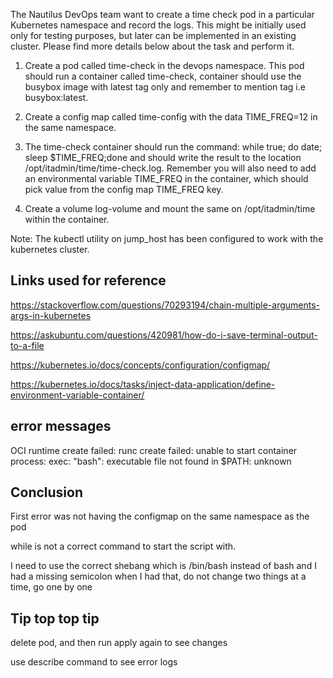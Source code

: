 The Nautilus DevOps team want to create a time check pod in a particular Kubernetes namespace and record the logs. This might be initially used only for testing purposes, but later can be implemented in an existing cluster. Please find more details below about the task and perform it.


1. Create a pod called time-check in the devops namespace. This pod should run a container called time-check, container should use the busybox image with latest tag only and remember to mention tag i.e busybox:latest.

2. Create a config map called time-config with the data TIME_FREQ=12 in the same namespace.

3. The time-check container should run the command: while true; do date; sleep $TIME_FREQ;done and should write the result to the location /opt/itadmin/time/time-check.log. Remember you will also need to add an environmental variable TIME_FREQ in the container, which should pick value from the config map TIME_FREQ key.

4. Create a volume log-volume and mount the same on /opt/itadmin/time within the container.

Note: The kubectl utility on jump_host has been configured to work with the kubernetes cluster.


## Links used for reference

https://stackoverflow.com/questions/70293194/chain-multiple-arguments-args-in-kubernetes

https://askubuntu.com/questions/420981/how-do-i-save-terminal-output-to-a-file

https://kubernetes.io/docs/concepts/configuration/configmap/

https://kubernetes.io/docs/tasks/inject-data-application/define-environment-variable-container/

## error messages

OCI runtime create failed: runc create failed: unable to start container process: exec: "bash": executable file not found in $PATH: unknown

## Conclusion

First error was not having the configmap on the same namespace as the pod

while is not a correct command to start the script with.

I need to use the correct shebang which is /bin/bash instead of bash and I had a missing semicolon when I had that, do not change two things at a time, go one by one 

## Tip top top tip

delete pod, and then run apply again to see changes

use describe command to see error logs